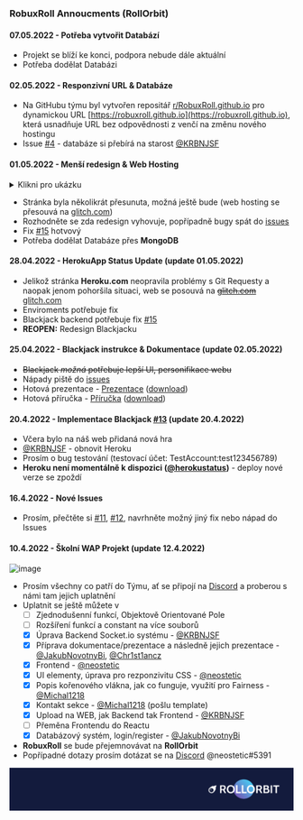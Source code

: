 ### RobuxRoll Annoucments (RollOrbit)
#### 07.05.2022 - Potřeba vytvořit Databází
- Projekt se blíží ke konci, podpora nebude dále aktuální
- Potřeba dodělat Databázi
#### 02.05.2022 - Responzivní URL & Databáze
- Na GitHubu týmu byl vytvořen repositář [r/RobuxRoll.github.io](https://github.com/RobuxRoll/RobuxRoll.github.io) pro dynamickou URL [https://robuxroll.github.io](https://robuxroll.github.io), která usnadňuje URL bez odpovědnosti z venčí na změnu nového hostingu
- Issue [#4](https://github.com/RobuxRoll/casino-dev/issues/4) - databáze si přebírá na starost [@KRBNJSF](https://github.com/KRBNJSF)
#### 01.05.2022 - Menší redesign & Web Hosting
<details>
  <summary>Klikni pro ukázku</summary>
  <br>
  
![image](https://user-images.githubusercontent.com/83291717/166136666-52655502-ccbb-459e-baa3-697afd037773.png)
  
</details>

- Stránka byla několikrát přesunuta, možná ještě bude (web hosting se přesouvá na [glitch.com](https://jealous-enshrined-cilantro.glitch.me))
- Rozhodněte se zda redesign vyhovuje, popřípadně bugy spát do [issues](https://github.com/RobuxRoll/casino-dev/issues)
- Fix [#15](https://github.com/RobuxRoll/casino-dev/issues/15) hotvový
- Potřeba dodělat Databáze přes **MongoDB**

#### 28.04.2022 - HerokuApp Status Update (update 01.05.2022)
- Jelikož stránka **Heroku.com** neopravila problémy s Git Requesty a naopak jenom pohoršila situaci, web se posouvá na ~~[glitch.com](https://tasteful-terrific-pedestrian.glitch.me/)~~ [glitch.com](https://jealous-enshrined-cilantro.glitch.me)
- Enviroments potřebuje fix
- Blackjack backend potřebuje fix [#15](https://github.com/RobuxRoll/casino-dev/issues/15)
- **REOPEN:** Redesign Blackjacku
#### 25.04.2022 - Blackjack instrukce & Dokumentace (update 02.05.2022)
- ~~Blackjack *možná* potřebuje lepší UI, personifikace webu~~
- Nápady piště do [issues](https://github.com/RobuxRoll/casino-dev/issues)
- Hotová prezentace - [Prezentace](https://github.com/RobuxRoll/.github/blob/main/RobuxRoll%20-%20prezentace%20-%20final.pptx) ([download](https://github.com/RobuxRoll/.github/blob/main/RobuxRoll%20-%20prezentace%20-%20final.pptx?raw=true))
- Hotová příručka - [Příručka](https://github.com/RobuxRoll/.github/blob/main/Navod_k_webu_ROLLORBIT.docx) ([download](https://github.com/RobuxRoll/.github/blob/main/Navod_k_webu_ROLLORBIT.docx?raw=true))
#### 20.4.2022 - Implementace Blackjack [#13](https://github.com/RobuxRoll/casino-dev/issues/13) (update 20.4.2022)
- Včera bylo na náš web přidaná nová hra
- [@KRBNJSF](https://github.com/KRBNJSF) - obnovit Heroku
- Prosím o bug testování (testovací účet: TestAccount:test123456789)
- **Heroku není momentálně k dispozici ([@herokustatus](https://twitter.com/herokustatus))** - deploy nové verze se zpoždí
#### 16.4.2022 - Nové Issues
- Prosím, přečtěte si [#11](https://github.com/RobuxRoll/casino-dev/issues/11), [#12](https://github.com/RobuxRoll/casino-dev/issues/12), navrhněte možný jiný fix nebo nápad do Issues
#### 10.4.2022 - Školní WAP Projekt (update 12.4.2022)
![image](https://user-images.githubusercontent.com/83291717/162634780-d16bf1b3-0e13-480b-a369-f98d6929352d.png)
- Prosím všechny co patří do Týmu, ať se připojí na [Discord](https://discord.gg/7Jy2vXSn) a proberou s námi tam jejich uplatnění
- Uplatnit se ještě můžete v
  - [ ] Zjednodušenní funkcí, Objektově Orientované Pole
  - [ ] Rozšíření funkcí a constant na více souborů
  - [x] Úprava Backend Socket.io systému - [@KRBNJSF](https://github.com/KRBNJSF)
  - [x] Příprava dokumentace/prezentace a následně jejich prezentace - [@JakubNovotnyBi](https://github.com/JakubNovotnyBi), [@Chr1st1ancz](https://github.com/Chr1st1ancz)
  - [x] Frontend - [@neostetic](https://github.com/neostetic)
  - [x] UI elementy, úprava pro rezponzivitu CSS - [@neostetic](https://github.com/neostetic)
  - [x] Popis kořenového vlákna, jak co funguje, využití pro Fairness - [@Michal1218](https://github.com/Michal1218)
  - [x] Kontakt sekce - [@Michal1218](https://github.com/Michal1218) (pošlu template)
  - [x] Upload na WEB, jak Backend tak Frontend - [@KRBNJSF](https://github.com/KRBNJSF)
  - [ ] Přeměna Frontendu do Reactu
  - [x] Databázový systém, login/register - [@JakubNovotnyBi](https://github.com/JakubNovotnyBi)
- **RobuxRoll** se bude přejemnovávat na **RollOrbit**
- Popřípadné dotazy prosím dotázat se na [Discord](https://discord.gg/7Jy2vXSn) @neostetic#5391


![image](https://raw.githubusercontent.com/RobuxRoll/casino-assets/main/banner.png)
<!--
![image](https://user-images.githubusercontent.com/83291717/163668780-b177e17d-4919-4340-a4ac-7c77102df303.png)
-->
